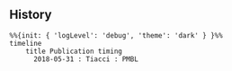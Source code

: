 ## History
```mermaid
%%{init: { 'logLevel': 'debug', 'theme': 'dark' } }%%
timeline
    title Publication timing
      2018-05-31 : Tiacci : PMBL
```
